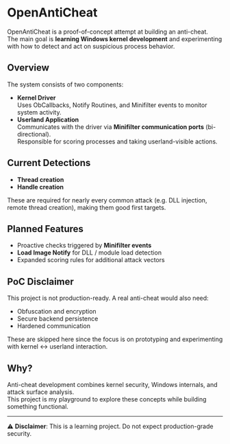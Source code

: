# OpenAntiCheat

OpenAntiCheat is a proof-of-concept attempt at building an anti-cheat.  
The main goal is **learning Windows kernel development** and experimenting with how to detect and act on suspicious process behavior.

## Overview
The system consists of two components:
- **Kernel Driver**  
  Uses ObCallbacks, Notify Routines, and Minifilter events to monitor system activity.  
- **Userland Application**  
  Communicates with the driver via **Minifilter communication ports** (bi-directional).  
  Responsible for scoring processes and taking userland-visible actions.

## Current Detections
- **Thread creation**  
- **Handle creation**  

These are required for nearly every common attack (e.g. DLL injection, remote thread creation), making them good first targets.

## Planned Features
- Proactive checks triggered by **Minifilter events**  
- **Load Image Notify** for DLL / module load detection  
- Expanded scoring rules for additional attack vectors  

## PoC Disclaimer
This project is not production-ready. A real anti-cheat would also need:
- Obfuscation and encryption
- Secure backend persistence
- Hardened communication

These are skipped here since the focus is on prototyping and experimenting with kernel ↔ userland interaction.

## Why?
Anti-cheat development combines kernel security, Windows internals, and attack surface analysis.  
This project is my playground to explore these concepts while building something functional.

---

⚠️ **Disclaimer**: This is a learning project. Do not expect production-grade security.  
